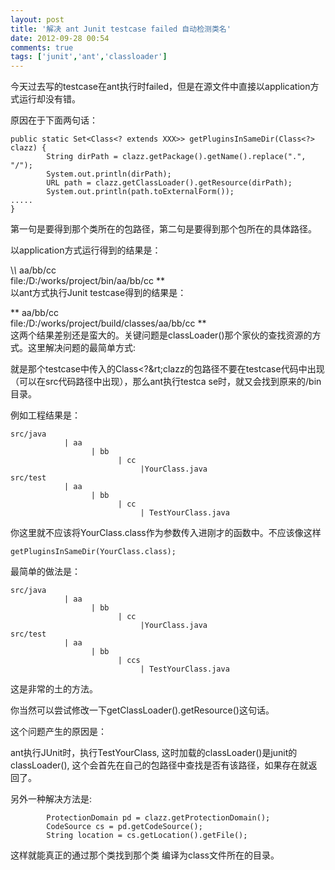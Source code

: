 ```yaml
---
layout: post
title: '解决 ant Junit testcase failed 自动检测类名'
date: 2012-09-28 00:54
comments: true
tags: ['junit','ant','classloader']
---
```


今天过去写的testcase在ant执行时failed，但是在源文件中直接以application方式运行却没有错。

原因在于下面两句话：

    public static Set<Class<? extends XXX>> getPluginsInSameDir(Class<?> clazz) {
            String dirPath = clazz.getPackage().getName().replace(".", "/");
            System.out.println(dirPath);
            URL path = clazz.getClassLoader().getResource(dirPath);
            System.out.println(path.toExternalForm());
    .....
    }
第一句是要得到那个类所在的包路径，第二句是要得到那个包所在的具体路径。

以application方式运行得到的结果是：

\\*\\* aa/bb/cc   
file:/D:/works/project/bin/aa/bb/cc \*\*  
以ant方式执行Junit testcase得到的结果是：

\*\* aa/bb/cc   
file:/D:/works/project/build/classes/aa/bb/cc \*\*  
这两个结果差别还是蛮大的。关键问题是classLoader()那个家伙的查找资源的方式。这里解决问题的最简单方式:

就是那个testcase中传入的Class&lt;?&rt;clazz的包路径不要在testcase代码中出现（可以在src代码路径中出现），那么ant执行testca
se时，就又会找到原来的/bin目录。

例如工程结果是：

    src/java
                | aa     
                      | bb
                            | cc
                                 |YourClass.java
    src/test
                | aa
                      | bb
                            | cc
                                 | TestYourClass.java
你这里就不应该将YourClass.class作为参数传入进刚才的函数中。不应该像这样

    getPluginsInSameDir(YourClass.class); 

最简单的做法是：

    src/java
                | aa     
                      | bb
                            | cc
                                 |YourClass.java
    src/test
                | aa
                      | bb
                            | ccs
                                 | TestYourClass.java
这是非常的土的方法。

你当然可以尝试修改一下getClassLoader().getResource()这句话。

这个问题产生的原因是：

ant执行JUnit时，执行TestYourClass, 这时加载的classLoader()是junit的classLoader(),
这个会首先在自己的包路径中查找是否有该路径，如果存在就返回了。

另外一种解决方法是:

            ProtectionDomain pd = clazz.getProtectionDomain();
            CodeSource cs = pd.getCodeSource();
            String location = cs.getLocation().getFile();
这样就能真正的通过那个类找到那个类 编译为class文件所在的目录。  

